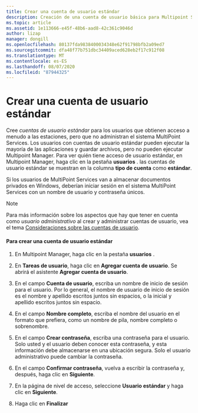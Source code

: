 ```yaml
---
title: Crear una cuenta de usuario estándar
description: Creación de una cuenta de usuario básica para Multipoint Services
ms.topic: article
ms.assetid: 1e113666-e45f-48b6-aad8-42c361c9046d
author: lizap
manager: dongill
ms.openlocfilehash: 80137fda9838400034348e62f91798bfb2a09ed7
ms.sourcegitcommit: dfa48f77b751dbc34409aced628eb2f17c912f08
ms.translationtype: MT
ms.contentlocale: es-ES
ms.lasthandoff: 08/07/2020
ms.locfileid: "87944325"
---
```

# <a name="create-a-standard-user-account"></a>Crear una cuenta de usuario estándar
Cree *cuentas de usuario estándar* para los usuarios que obtienen acceso a menudo a las estaciones, pero que no administran el sistema MultiPoint Services. Los usuarios con cuentas de usuario estándar pueden ejecutar la mayoría de las aplicaciones y guardar archivos, pero no pueden ejecutar Multipoint Manager. Para ver quién tiene acceso de usuario estándar, en Multipoint Manager, haga clic en la pestaña **usuarios** . las cuentas de usuario estándar se muestran en la columna **tipo de cuenta** como **estándar**.

Si los usuarios de MultiPoint Services van a almacenar documentos privados en Windows, deberían iniciar sesión en el sistema MultiPoint Services con un nombre de usuario y contraseña únicos.

> [!NOTE]
> Para más información sobre los aspectos que hay que tener en cuenta como *usuario administrativo* al crear y administrar cuentas de usuario, vea el tema [Consideraciones sobre las cuentas de usuario](User-Account-Considerations.md).

#### <a name="to-create-a-standard-user-account"></a>Para crear una cuenta de usuario estándar

1.  En Multipoint Manager, haga clic en la pestaña **usuarios** .

2.  En **Tareas de usuario**, haga clic en **Agregar cuenta de usuario**. Se abrirá el asistente **Agregar cuenta de usuario**.

3.  En el campo **Cuenta de usuario**, escriba un nombre de inicio de sesión para el usuario. Por lo general, el nombre de usuario de inicio de sesión es el nombre y apellido escritos juntos sin espacios, o la inicial y apellido escritos juntos sin espacio.

4.  En el campo **Nombre completo**, escriba el nombre del usuario en el formato que prefiera, como un nombre de pila, nombre completo o sobrenombre.

5.  En el campo **Crear contraseña**, escriba una contraseña para el usuario. Solo usted y el usuario deben conocer esta contraseña, y esta información debe almacenarse en una ubicación segura. Solo el usuario administrativo puede cambiar la contraseña.

6.  En el campo **Confirmar contraseña**, vuelva a escribir la contraseña y, después, haga clic en **Siguiente**.

7.  En la página de nivel de acceso, seleccione **Usuario estándar** y haga clic en **Siguiente**.

8.  Haga clic en **Finalizar**